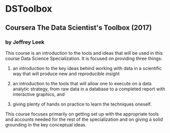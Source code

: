 # DSToolbox
## Coursera The Data Scientist's Toolbox (2017)
### by Jeffrey Leek

This course is an introduction to the tools and ideas that will be used in this course Data Science Specialization. It is focused on providing three things: 

1. an introduction to the key ideas behind working with data in a scientific way that will produce new and reproducible insight

2. an introduction to the tools that will allow one to execute on a data analytic strategy, from raw data in a database to a completed report with interactive graphics, and 

3. giving plenty of hands on practice to learn the techniques oneself.

This course focuses primarily on getting set up with the appropriate tools and accounts needed for the rest of the specialization and on giving a solid grounding in the key conceptual ideas. 



